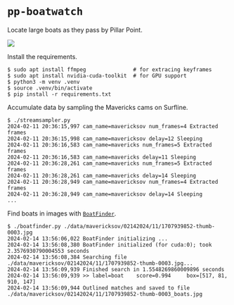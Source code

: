 # `pp-boatwatch` 

Locate large boats as they pass by Pillar Point. 

![](https://i.imgur.com/uSNPctj.jpeg)

Install the requirements.

```
$ sudo apt install ffmpeg               # for extracing keyframes
$ sudo apt install nvidia-cuda-toolkit  # for GPU support
$ python3 -m venv .venv
$ source .venv/bin/activate
$ pip install -r requirements.txt
```

Accumulate data by sampling the Mavericks cams on Surfline.

```
$ ./streamsampler.py
2024-02-11 20:36:15,997 cam_name=mavericksov num_frames=4 Extracted frames
2024-02-11 20:36:15,998 cam_name=mavericksov delay=12 Sleeping
2024-02-11 20:36:16,583 cam_name=mavericks num_frames=5 Extracted frames
2024-02-11 20:36:16,583 cam_name=mavericks delay=11 Sleeping
2024-02-11 20:36:28,261 cam_name=mavericks num_frames=5 Extracted frames
2024-02-11 20:36:28,261 cam_name=mavericks delay=14 Sleeping
2024-02-11 20:36:28,949 cam_name=mavericksov num_frames=4 Extracted frames
2024-02-11 20:36:28,949 cam_name=mavericksov delay=14 Sleeping
...
```

Find boats in images with [`BoatFinder`](./boatfinder.py#L12).

```
$ ./boatfinder.py ./data/mavericksov/02142024/11/1707939852-thumb-0003.jpg
2024-02-14 13:56:06,022 BoatFinder initializing ...
2024-02-14 13:56:08,380 BoatFinder initialized (for cuda:0); took 2.3576930790004553 seconds
2024-02-14 13:56:08,384 Searching file ./data/mavericksov/02142024/11/1707939852-thumb-0003.jpg...
2024-02-14 13:56:09,939 Finished search in 1.5548269860009896 seconds
2024-02-14 13:56:09,939 >> label=boat    score=0.994     box=[517, 81, 910, 147]
2024-02-14 13:56:09,944 Outlined matches and saved to file ./data/mavericksov/02142024/11/1707939852-thumb-0003_boats.jpg
```
